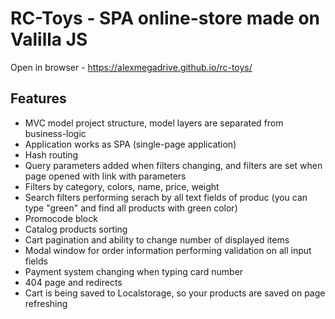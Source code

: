 # RC-Toys - SPA online-store made on Valilla JS

Open in browser - https://alexmegadrive.github.io/rc-toys/

## Features
- MVC model project structure, model layers are separated from business-logic
- Application works as  SPA (single-page application)
- Hash routing
- Query parameters added when filters changing, and filters are set when page opened with link with parameters
- Filters by category, colors, name, price, weight
- Search filters performing serach by all text fields of produc (you can type "green" and find all products with green color)
- Promocode block
- Catalog products sorting
- Cart pagination and ability to change number of displayed items
- Modal window for order information performing validation on all input fields
- Payment system changing when typing card number
- 404 page and redirects
- Cart is being saved to Localstorage, so your products are saved on page refreshing
